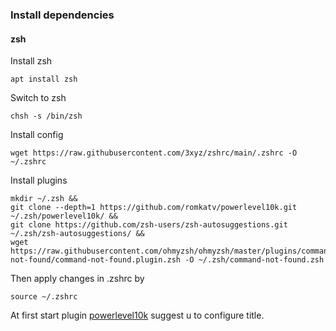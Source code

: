 ### Install dependencies
#### zsh 
Install zsh
```
apt install zsh
```
Switch to zsh
```
chsh -s /bin/zsh
```
Install config
```
wget https://raw.githubusercontent.com/3xyz/zshrc/main/.zshrc -O ~/.zshrc
```
Install plugins
```
mkdir ~/.zsh &&
git clone --depth=1 https://github.com/romkatv/powerlevel10k.git ~/.zsh/powerlevel10k/ &&
git clone https://github.com/zsh-users/zsh-autosuggestions.git ~/.zsh/zsh-autosuggestions/ &&
wget https://raw.githubusercontent.com/ohmyzsh/ohmyzsh/master/plugins/command-not-found/command-not-found.plugin.zsh -O ~/.zsh/command-not-found.zsh
```
Then apply changes in .zshrc by
```
source ~/.zshrc
```
At first start plugin [powerlevel10k](https://github.com/romkatv/powerlevel10k#manual) suggest u to configure title.
